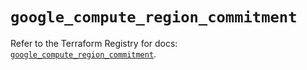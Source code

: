 # `google_compute_region_commitment`

Refer to the Terraform Registry for docs: [`google_compute_region_commitment`](https://registry.terraform.io/providers/hashicorp/google/6.11.2/docs/resources/compute_region_commitment).
